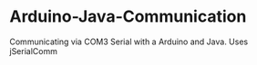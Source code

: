 # Arduino-Java-Communication
Communicating via COM3 Serial with a Arduino and Java. Uses jSerialComm
